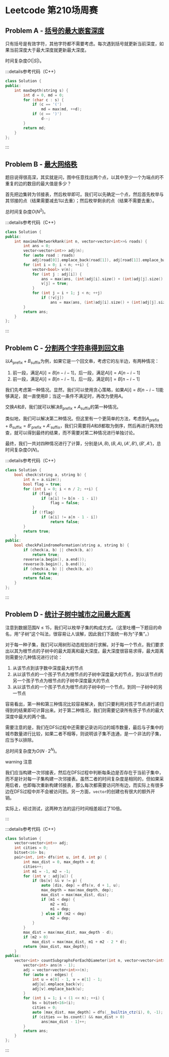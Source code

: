 # Leetcode 第210场周赛

## Problem A - [括号的最大嵌套深度](https://leetcode.cn/problems/maximum-nesting-depth-of-the-parentheses/)

只有括号是有效字符，其他字符都不需要考虑。每次遇到括号就更新当前深度，如果当前深度大于最大深度就更新最大深度。

时间复杂度$O(|S|)$。

:::details参考代码（C++）

```cpp
class Solution {
public:
    int maxDepth(string s) {
        int d = 0, md = 0;
        for (char c : s) {
            if (c == '(')
                md = max(md, ++d);
            if (c == ')')
                d--;
        }
        return md;
    }
};
```

:::

## Problem B - [最大网络秩](https://leetcode.cn/problems/maximal-network-rank/)

题目说得很高深，其实就是问，图中任意找出两个点，以其中至少一个为端点的不重复的边的数目的最大值是多少？

首先把边集转为邻接表，然后枚举即可。我们可以先确定一个点，然后首先枚举与其邻接的点（结果需要减去$1$以去重）；然后枚举剩余的点（结果不需要去重）。

总时间复杂度$O(N^2)$。

:::details参考代码（C++）

```cpp
class Solution {
public:
    int maximalNetworkRank(int n, vector<vector<int>>& roads) {
        int ans = 0;
        vector<vector<int>> adj(n);
        for (auto road : roads)
            adj[road[0]].emplace_back(road[1]), adj[road[1]].emplace_back(road[0]);
        for (int i = 0; i < n; ++i) {
            vector<bool> v(n);
            for (int j : adj[i]) {
                ans = max(ans, (int)adj[i].size() + (int)adj[j].size() - 1);
                v[j] = true;
            }
            for (int j = i + 1; j < n; ++j)
                if (!v[j])
                    ans = max(ans, (int)adj[i].size() + (int)adj[j].size());
        }
        return ans;
    }
};
```

:::

## Problem C - [分割两个字符串得到回文串](https://leetcode.cn/problems/split-two-strings-to-make-palindrome/)

以$A_\text{prefix}+B_\text{suffix}$为例，如果它是一个回文串，考虑它的左半边，有两种情况：

1. 前一段，满足$A[i]=B[n-i-1]$，后一段，满足$A[i]=A[n-i-1]$
2. 前一段，满足$A[i]=B[n-i-1]$，后一段，满足$B[i]=B[n-i-1]$

我们先考虑第一种情况。显然，我们可以使用贪心策略，如果$A[i]=B[n-i-1]$能够满足，就一直使用$B$；当这一条件不满足时，再改为使用$A$。

交换$A$和$B$，我们就可以解决$B_\text{prefix}+A_\text{suffix}$的第一种情况。

类似地，我们可以解决第二种情况。但这里有一个更简单的方法，考虑到$A_\text{prefix}+B_\text{suffix}=B'_\text{prefix}+A'_\text{suffix}$，我们只需要将$A$和$B$都取为倒序，然后再进行两次检查，就可以得到最终的结果，而不需要对第二种情况进行单独讨论。

最终，我们一共对四种情况进行了计算，分别是$(A,B),(B,A),(A',B'),(B',A')$，总时间复杂度$O(N)$。

:::details参考代码（C++）

```cpp
class Solution {
    bool check(string a, string b) {
        int n = a.size();
        bool flag = true;
        for (int i = 0; i < n / 2; ++i) {
            if (flag) {
                if (a[i] != b[n - 1 - i])
                    flag = false;
            }
            if (!flag)
                if (a[i] != a[n - 1 - i])
                    return false;
        }
        return true;
    }
public:
    bool checkPalindromeFormation(string a, string b) {
        if (check(a, b) || check(b, a))
            return true;
        reverse(a.begin(), a.end());
        reverse(b.begin(), b.end());
        if (check(a, b) || check(b, a))
            return true;
        return false;
    }
};
```

:::

## Problem D - [统计子树中城市之间最大距离](https://leetcode.cn/problems/count-subtrees-with-max-distance-between-cities/)

注意到数据范围$N\leq15$，我们可以枚举子集的构成方式。（这里吐槽一下题目的命名，用“子树”这个叫法，很容易让人误解，因此我们下面统一称为“子集”。）

对于每一种子集，我们可以用树形动态规划进行求解。对于每一个节点，我们要求出以其为根节点的子树中的最大距离和最大深度。最大深度很容易求得，最大距离则需要分几种情况进行讨论：

1. 从该节点到该字数中深度最大的节点
2. 从以该节点的一个孩子节点为根节点的子树中深度最大的节点，到以该节点的另一个孩子节点为根节点的子树中深度最大的节点
3. 从以该节点的一个孩子节点为根节点的子树中的一个节点，到同一子树中的另一节点

容易看出，第一种和第三种情况比较容易解决，我们只要利用对孩子节点进行递归得到的结果即可计算出来。对于第二种情况，我们则需要记录所有孩子节点的最大深度中最大的两个值。

需要注意的是，我们在DFS过程中还需要记录访问过的城市数量，最后与子集中的城市数量进行比较，如果二者不相等，则说明该子集不连通，是一个非法的子集，应当予以排除。

总时间复杂度为$O(N\cdot2^N)$。

warning 注意

我们应当构建一次邻接表，然后在DFS过程中判断每条边是否存在于当前子集中，而不是针对每一子集构建一次邻接表。虽然二者的时间复杂度是相同的，但如果采用后者，也即每次重新构建邻接表，那么每次都需要访问所有边，而实际上有很多边在DFS过程中并不会被访问到。另一方面，`vector`的创建也有很大的额外开销。

实际上，经过测试，这两种方法的运行时间相差超过了10倍。

:::

:::details参考代码（C++）

```cpp
class Solution {
    vector<vector<int>> adj;
    int cities = 0;
    bitset<16> bs;
    pair<int, int> dfs(int u, int d, int p) {
        int max_dist = 0, max_depth = d;
        cities++;
        int m1 = -1, m2 = -1;
        for (int v : adj[u]) {
            if (bs[v] && v != p) {
                auto [dis, dep] = dfs(v, d + 1, u);
                max_depth = max(max_depth, dep);
                max_dist = max(max_dist, dis);
                if (m1 < dep) {
                    m2 = m1;
                    m1 = dep;
                } else if (m2 < dep)
                    m2 = dep;
            }
        }
        max_dist = max(max_dist, max_depth - d);
        if (m2 > 0)
            max_dist = max(max_dist, m1 + m2 - 2 * d);
        return {max_dist, max_depth};
    }
public:
    vector<int> countSubgraphsForEachDiameter(int n, vector<vector<int>>& edges) {
        vector<int> ans(n - 1);
        adj = vector<vector<int>>(n);
        for (auto e : edges) {
            int u = e[0] - 1, v = e[1] - 1;
            adj[u].emplace_back(v);
            adj[v].emplace_back(u);
        }
        for (int i = 1; i < (1 << n); ++i) {
            bs = bitset<16>(i);
            cities = 0;
            auto [max_dist, max_depth] = dfs(__builtin_ctz(i), 0, -1);
            if (cities == bs.count() && max_dist > 0)
                ans[max_dist - 1]++;
        }
        return ans;
    }
};
```

:::
